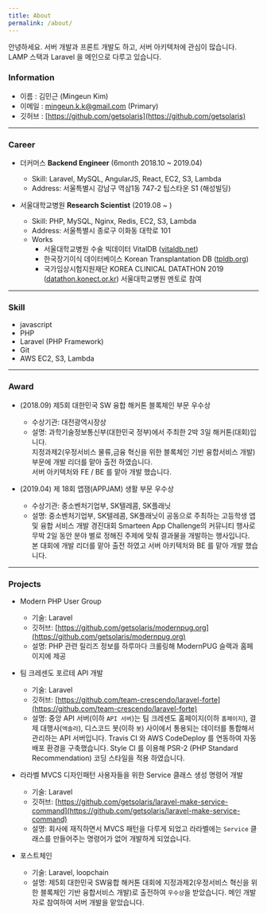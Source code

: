 ```yaml
---
title: About
permalink: /about/
---
```


안녕하세요.
서버 개발과 프론트 개발도 하고, 서버 아키텍처에 관심이 많습니다.
<br>
LAMP 스택과 Laravel 을 메인으로 다루고 있습니다.

### Information
- 이름 : 김민근 (Mingeun Kim)
- 이메일 : mingeun.k.k@gmail.com (Primary)
- 깃허브 : [https://github.com/getsolaris](https://github.com/getsolaris)

---

### Career
- 더커머스 **Backend Engineer** (6month 2018.10 ~ 2019.04) 
    - Skill: Laravel, MySQL, AngularJS, React, EC2, S3, Lambda
    - Address: 서울특별시 강남구 역삼1동 747-2 팁스타운 S1 (해성빌딩)

- 서울대학교병원 **Research Scientist** (2019.08 ~ ) 
    - Skill: PHP, MySQL, Nginx, Redis, EC2, S3, Lambda
    - Address: 서울특별시 종로구 이화동 대학로 101
    - Works
        - 서울대학교병원 수술 빅데이터 VitalDB ([vitaldb.net](vitaldb.net))
        - 한국장기이식 데이터베이스 Korean Transplantation DB ([tpldb.org](tpldb.org))
        - 국가임상시험지원재단 KOREA CLINICAL DATATHON 2019 ([datathon.konect.or.kr](datathon.konect.or.kr)) 서울대학교병원 멘토로 참여

---

### Skill
- javascript
- PHP
- Laravel (PHP Framework)
- Git
- AWS EC2, S3, Lambda

---

### Award
- (2018.09) 제5회 대한민국 SW 융합 해커톤 블록체인 부문 우수상
    - 수상기관: 대전광역시장상
    - 설명: 과학기술정보통신부(대한민국 정부)에서 주최한 2박 3일 해커톤(대회)입니다.<br>
지정과제2(우정서비스 물류,금융 혁신을 위한 블록체인 기반 융합서비스 개발) 부문에 개발 리더를 맡아 출전 하였습니다. <br>서버 아키텍처와 FE / BE 를 맡아 개발 했습니다.

- (2019.04) 제 18회 앱잼(APPJAM) 생활 부문 우수상
    - 수상기관: 중소벤처기업부, SK텔레콤, SK플래닛
    - 설명: 중소벤처기업부, SK텔레콤, SK플래닛이 공동으로 주최하는 고등학생 앱 및 융합 서비스 개발 경진대회 Smarteen App Challenge의 커뮤니티 행사로 무박 2일 동안 분야 별로 정해진 주제에 맞춰 결과물을 개발하는 행사입니다. <br>본 대회에 개발 리더를 맡아 출전 하였고 서버 아키텍처와 BE 를 맡아 개발 했습니다.

---

### Projects

- Modern PHP User Group
    - 기술: Laravel
    - 깃허브: [https://github.com/getsolaris/modernpug.org](https://github.com/getsolaris/modernpug.org)
    - 설명: PHP 관련 릴리즈 정보를 하루마다 크롤링해 ModernPUG 슬랙과 홈페이지에 제공

- 팀 크레센도 포르테 API 개발
    - 기술: Laravel
    - 깃허브: [https://github.com/team-crescendo/laravel-forte](https://github.com/team-crescendo/laravel-forte)
    - 설명: 중앙 API 서버(이하 `API 서버`)는 팀 크레센도 홈페이지(이하 `홈페이지`), 결제 대행사(`엑솔라`), 디스코드 봇(이하 `봇`) 사이에서 통용되는 데이터를 통합해서 관리하는 API 서버입니다. Travis CI 와 AWS CodeDeploy 를 연동하여 자동배포 환경을 구축했습니다. Style CI 를 이용해 PSR-2 (PHP Standard Recommendation) 코딩 스타일을 적용 하였습니다.

- 라라벨 MVCS 디자인패턴 사용자들을 위한 Service 클래스 생성 명령어 개발
    - 기술: Laravel
    - 깃허브: [https://github.com/getsolaris/laravel-make-service-command](https://github.com/getsolaris/laravel-make-service-command)
    - 설명: 회사에 재직하면서 MVCS 패턴을 다루게 되었고 라라벨에는 `Service` 클래스를 만들어주는 명령어가 없어 개발하게 되었습니다.

- 포스트체인
    - 기술: Laravel, loopchain
    - 설명: 제5회 대한민국 SW융합 해커톤 대회에 지정과제2(우정서비스 혁신을 위한 블록체인 기반 융합서비스 개발)로 출전하여 `우수상`을 받았습니다. 메인 개발자로 참여하여 서버 개발을 맡았습니다.
